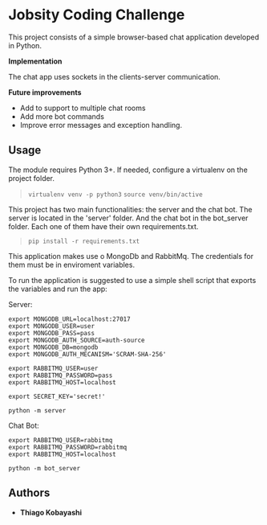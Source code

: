 # Jobsity Coding Challenge

This project consists of a simple browser-based chat application developed in Python.

**Implementation**

The chat app uses sockets in the clients-server communication. 

**Future improvements**

* Add to support to multiple chat rooms
* Add more bot commands
* Improve error messages and exception handling.

## Usage


The module requires Python 3+. If needed, configure a virtualenv on the project folder.

> `virtualenv venv -p python3`
> `source venv/bin/active`

This project has two main functionalities: the server and the chat bot. The server is located in the 'server' folder. And the chat bot in the bot_server folder.
Each one of them have their own requirements.txt.

> `pip install -r requirements.txt`


This application makes use o MongoDb and RabbitMq. The credentials for them must be in enviroment variables.

To run the application is suggested to use a simple shell script that exports the variables and run the app:

Server:
```
export MONGODB_URL=localhost:27017
export MONGODB_USER=user
export MONGODB_PASS=pass
export MONGODB_AUTH_SOURCE=auth-source
export MONGODB_DB=mongodb
export MONGODB_AUTH_MECANISM='SCRAM-SHA-256'

export RABBITMQ_USER=user
export RABBITMQ_PASSWORD=pass
export RABBITMQ_HOST=localhost

export SECRET_KEY='secret!'

python -m server
```

Chat Bot:
```
export RABBITMQ_USER=rabbitmq
export RABBITMQ_PASSWORD=rabbitmq
export RABBITMQ_HOST=localhost

python -m bot_server
```


## Authors

* **Thiago Kobayashi**
